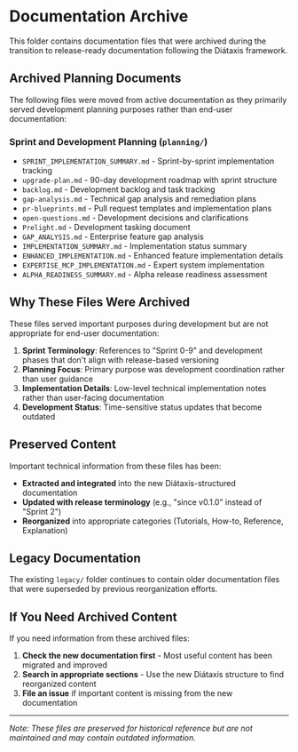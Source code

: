 # Documentation Archive

This folder contains documentation files that were archived during the transition to release-ready documentation following the Diátaxis framework.

## Archived Planning Documents

The following files were moved from active documentation as they primarily served development planning purposes rather than end-user documentation:

### Sprint and Development Planning (`planning/`)
- `SPRINT_IMPLEMENTATION_SUMMARY.md` - Sprint-by-sprint implementation tracking
- `upgrade-plan.md` - 90-day development roadmap with sprint structure
- `backlog.md` - Development backlog and task tracking
- `gap-analysis.md` - Technical gap analysis and remediation plans
- `pr-blueprints.md` - Pull request templates and implementation plans
- `open-questions.md` - Development decisions and clarifications
- `Prelight.md` - Development tasking document
- `GAP_ANALYSIS.md` - Enterprise feature gap analysis
- `IMPLEMENTATION_SUMMARY.md` - Implementation status summary
- `ENHANCED_IMPLEMENTATION.md` - Enhanced feature implementation details
- `EXPERTISE_MCP_IMPLEMENTATION.md` - Expert system implementation
- `ALPHA_READINESS_SUMMARY.md` - Alpha release readiness assessment

## Why These Files Were Archived

These files served important purposes during development but are not appropriate for end-user documentation:

1. **Sprint Terminology**: References to "Sprint 0-9" and development phases that don't align with release-based versioning
2. **Planning Focus**: Primary purpose was development coordination rather than user guidance
3. **Implementation Details**: Low-level technical implementation notes rather than user-facing documentation
4. **Development Status**: Time-sensitive status updates that become outdated

## Preserved Content

Important technical information from these files has been:
- **Extracted and integrated** into the new Diátaxis-structured documentation
- **Updated with release terminology** (e.g., "since v0.1.0" instead of "Sprint 2")
- **Reorganized** into appropriate categories (Tutorials, How-to, Reference, Explanation)

## Legacy Documentation

The existing `legacy/` folder continues to contain older documentation files that were superseded by previous reorganization efforts.

## If You Need Archived Content

If you need information from these archived files:

1. **Check the new documentation first** - Most useful content has been migrated and improved
2. **Search in appropriate sections** - Use the new Diátaxis structure to find reorganized content
3. **File an issue** if important content is missing from the new documentation

---

*Note: These files are preserved for historical reference but are not maintained and may contain outdated information.*
